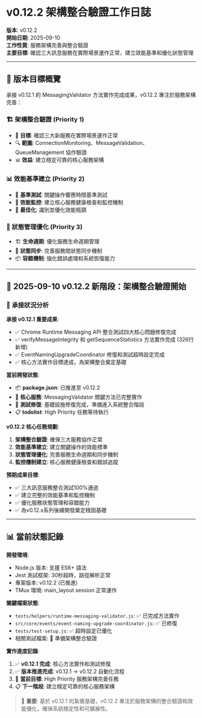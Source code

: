# v0.12.2 架構整合驗證工作日誌

**版本**: v0.12.2  
**開始日期**: 2025-09-10  
**工作性質**: 服務架構完善與整合驗證  
**主要目標**: 確認三大訊息服務在實際場景運作正常，建立效能基準和優化狀態管理

---

## 🎯 版本目標概覽

承接 v0.12.1 的 MessagingValidator 方法實作完成成果，v0.12.2 專注於服務架構完善：

### 🏗 架構整合驗證 (Priority 1)
- 🎯 **目標**: 確認三大新服務在實際場景運作正常
- 🔍 **範圍**: ConnectionMonitoring、MessageValidation、QueueManagement 協作驗證
- 📊 **效益**: 建立穩定可靠的核心服務架構

### 📊 效能基準建立 (Priority 2)
- 📝 **基準測試**: 關鍵操作響應時間基準測試
- 🔗 **效能監控**: 建立核心服務健康檢查和監控機制
- 📖 **最佳化**: 識別並優化效能瓶頸

### 🔌 狀態管理優化 (Priority 3)
- 🏗 **生命週期**: 優化服務生命週期管理
- 🔌 **狀態同步**: 完善服務間狀態同步機制
- 📦 **容錯機制**: 強化錯誤處理和系統恢復能力

---

## 📅 **2025-09-10 v0.12.2 新階段：架構整合驗證開始**

### 🚀 **承接狀況分析**

**承接 v0.12.1 重要成果**:
- ✅ Chrome Runtime Messaging API 整合測試四大核心問題修復完成
- ✅ verifyMessageIntegrity 和 getSequenceStatistics 方法實作完成 (326行新增)
- ✅ EventNamingUpgradeCoordinator 修復和測試超時設定完成
- ✅ 核心方法實作目標達成，為架構整合奠定基礎

**當前開發狀態**:
- 📦 **package.json**: 已推進至 v0.12.2
- 🔧 **核心服務**: MessagingValidator 關鍵方法已完整實作
- 🧪 **測試修復**: 基礎設施修復完成，準備進入系統整合階段
- 📋 **todolist**: High Priority 任務等待執行

**v0.12.2 核心任務規劃**:
1. **架構整合驗證**: 確保三大服務協作正常
2. **效能基準建立**: 建立關鍵操作的效能標準
3. **狀態管理優化**: 完善服務生命週期和同步機制
4. **監控機制建立**: 核心服務健康檢查和錯誤追蹤

**預期成果目標**:
- ✅ 三大訊息服務整合測試100%通過
- ✅ 建立完整的效能基準和監控機制
- ✅ 優化服務狀態管理和容錯能力
- ✅ 為v0.12.x系列後續開發奠定穩固基礎

---

## 📊 當前狀態記錄

**開發環境**:
- Node.js 版本: 支援 ES6+ 語法
- Jest 測試框架: 30秒超時，路徑解析正常
- 專案版本: v0.12.2 (已推進)
- TMux 環境: main_layout session 正常運作

**關鍵檔案狀態**:
- `tests/helpers/runtime-messaging-validator.js`: ✅ 已完成方法實作
- `src/core/events/event-naming-upgrade-coordinator.js`: ✅ 已修復
- `tests/test-setup.js`: ✅ 超時設定已優化
- 相關測試檔案: 🔄 準備架構整合驗證

**實作進度記錄**:
1. ✅ **v0.12.1 完成**: 核心方法實作和測試修復
2. ✅ **版本推進完成**: v0.12.1 → v0.12.2 自動化流程
3. 🎯 **當前目標**: High Priority 服務架構完善任務
4. 📋 **下一階段**: 建立穩定可靠的核心服務架構

> 📝 **重要**: 基於 v0.12.1 的紮實基礎，v0.12.2 專注於服務架構的整合驗證和效能優化，確保系統穩定性和可擴展性。